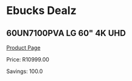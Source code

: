 
# Ebucks Dealz
## 60UN7100PVA LG 60" 4K UHD
[Product Page](https://www.ebucks.com/web/shop/productSelected.do?prodId=1031705861&catId=704989856)

Price: R10999.00

Savings: 100.0


	
